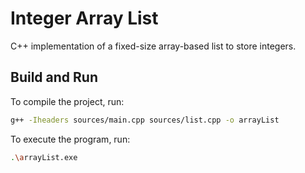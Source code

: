 # Integer Array List
C++ implementation of a fixed-size array-based list to store integers.

## Build and Run

To compile the project, run:
```bash
g++ -Iheaders sources/main.cpp sources/list.cpp -o arrayList
```
To execute the program, run:
```bash
.\arrayList.exe
```
